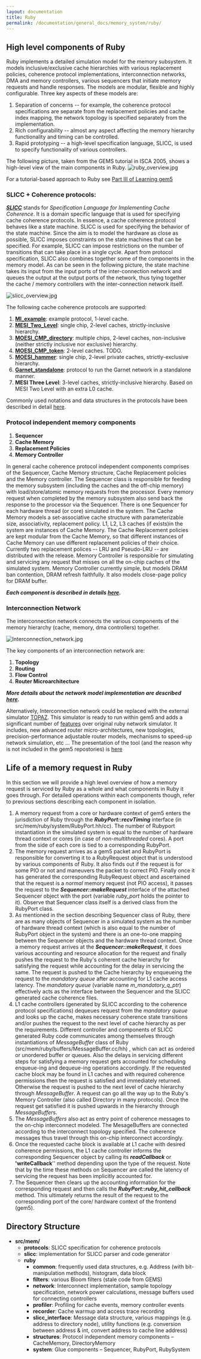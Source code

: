 ```yaml
---
layout: documentation
title: Ruby
permalink: /documentation/general_docs/memory_system/ruby/
---
```


## High level components of Ruby

Ruby implements a detailed simulation model for the memory subsystem. It
models inclusive/exclusive cache hierarchies with various replacement
policies, coherence protocol implementations, interconnection networks,
DMA and memory controllers, various sequencers that initiate memory
requests and handle responses. The models are modular, flexible and
highly configurable. Three key aspects of these models are:

1.  Separation of concerns -- for example, the coherence protocol
    specifications are separate from the replacement policies and cache
    index mapping, the network topology is specified separately from the
    implementation.
2.  Rich configurability -- almost any aspect affecting the memory
    hierarchy functionality and timing can be controlled.
3.  Rapid prototyping -- a high-level specification language, SLICC, is
    used to specify functionality of various controllers.

The following picture, taken from the GEMS tutorial in ISCA 2005, shows
a high-level view of the main components in Ruby.
![ruby_overview.jpg](/assets/img/Ruby_overview.jpg)

For a tutorial-based approach to Ruby see [Part III of Learning gem5](/documentation/learning_gem5/part3/)

### SLICC + Coherence protocols:

***[SLICC](SLICC)*** stands for *Specification Language for
Implementing Cache Coherence*. It is a domain specific language that is
used for specifying cache coherence protocols. In essence, a cache
coherence protocol behaves like a state machine. SLICC is used for
specifying the behavior of the state machine. Since the aim is to model
the hardware as close as possible, SLICC imposes constraints on the
state machines that can be specified. For example, SLICC can impose
restrictions on the number of transitions that can take place in a
single cycle. Apart from protocol specification, SLICC also combines
together some of the components in the memory model. As can be seen in
the following picture, the state machine takes its input from the input
ports of the inter-connection network and queues the output at the
output ports of the network, thus tying together the cache / memory
controllers with the inter-connection network itself.

![slicc_overview.jpg](/assets/img/Slicc_overview.jpg)

The following cache coherence protocols are supported:

1.  **[MI_example](MI_example)**: example protocol, 1-level
    cache.
2.  **[MESI_Two_Level](MESI_Two_Level)**: single chip,
    2-level caches, strictly-inclusive hierarchy.
3.  **[MOESI_CMP_directory](MOESI_CMP_directory)**:
    multiple chips, 2-level caches, non-inclusive (neither strictly
    inclusive nor exclusive) hierarchy.
4.  **[MOESI_CMP_token](MOESI_CMP_token)**: 2-level caches.
    TODO.
5.  **[MOESI_hammer](MOESI_hammer)**: single chip, 2-level
    private caches, strictly-exclusive hierarchy.
6.  **[Garnet_standalone](Garnet_standalone)**: protocol to
    run the Garnet network in a standalone manner.
7.  **MESI Three Level**: 3-level caches,
    strictly-inclusive hierarchy. Based on MESI Two Level with an extra L0 cache.

Commonly used notations and data structures in the protocols have been
described in detail [here](cache-coherence-protocols).

### Protocol independent memory components

1.  **Sequencer**
2.  **Cache Memory**
3.  **Replacement Policies**
4.  **Memory Controller**

In general cache coherence protocol independent components comprises of
the Sequencer, Cache Memory structure, Cache Replacement policies and
the Memory controller. The Sequencer class is responsible for feeding
the memory subsystem (including the caches and the off-chip memory) with
load/store/atomic memory requests from the processor. Every memory
request when completed by the memory subsystem also send back the
response to the processor via the Sequencer. There is one Sequencer for
each hardware thread (or core) simulated in the system. The Cache Memory
models a set-associative cache structure with parameterizable size,
associativity, replacement policy. L1, L2, L3 caches (if exists)in the
system are instances of Cache Memory. The Cache Replacement policies are
kept modular from the Cache Memory, so that different instances of Cache
Memory can use different replacement policies of their choice. Currently
two replacement polices -- LRU and Pseudo-LRU -- are distributed with
the release. Memory Controller is responsible for simulating and
servicing any request that misses on all the on-chip caches of the
simulated system. Memory Controller currently simple, but models DRAM
ban contention, DRAM refresh faithfully. It also models close-page
policy for DRAM buffer.

***Each component is described in details
[here](Coherence-Protocol-Independent_Memory_Components).***

### Interconnection Network

The interconnection network connects the various components of the
memory hierarchy (cache, memory, dma controllers) together.

![Interconnection_network.jpg](/assets/img/Interconnection_network.jpg
"Interconnection_network.jpg")

The key components of an interconnection network are:

1.  **Topology**
2.  **Routing**
3.  **Flow Control**
4.  **Router Microarchitecture**

***More details about the network model implementation are described
[here](Interconnection_Network).***

Alternatively, Interconnection network could be replaced with the
external simulator [TOPAZ](http://www.atc.unican.es/topaz/). This
simulator is ready to run within gem5 and adds a significant number of
[features](https://sites.google.com/site/atcgalerna/home-1/publications/files/NOCS-2012_Topaz.pdf?attredirects=0)
over original ruby network simulator. It includes, new advanced router
micro-architectures, new topologies, precision-performance adjustable
router models, mechanisms to speed-up network simulation, etc ... The
presentation of the tool (and the reason why is not included in the gem5
repostories) is
[here](http://thread.gmane.org/gmane.comp.emulators.m5.users/9651)

## Life of a memory request in Ruby

In this section we will provide a high level overview of how a memory
request is serviced by Ruby as a whole and what components in Ruby it
goes through. For detailed operations within each components though,
refer to previous sections describing each component in isolation.

1.  A memory request from a core or hardware context of gem5 enters the
    jurisdiction of Ruby through the ***RubyPort::recvTiming***
    interface (in src/mem/ruby/system/RubyPort.hh/cc). The number of
    Rubyport instantiation in the simulated system is equal to the
    number of hardware thread context or cores (in case of
    *non-multithreaded* cores). A port from the side of each core is
    tied to a corresponding RubyPort.
2.  The memory request arrives as a gem5 packet and RubyPort is
    responsible for converting it to a RubyRequest object that is
    understood by various components of Ruby. It also finds out if the
    request is for some PIO or not and maneuvers the packet to correct
    PIO. Finally once it has generated the corresponding RubyRequest
    object and ascertained that the request is a *normal* memory request
    (not PIO access), it passes the request to the
    ***Sequencer::makeRequest*** interface of the attached Sequencer
    object with the port (variable *ruby_port* holds the pointer to
    it). Observe that Sequencer class itself is a derived class from the
    RubyPort class.
3.  As mentioned in the section describing Sequencer class of Ruby,
    there are as many objects of Sequencer in a simulated system as the
    number of hardware thread context (which is also equal to the number
    of RubyPort object in the system) and there is an one-to-one mapping
    between the Sequencer objects and the hardware thread context. Once
    a memory request arrives at the ***Sequencer::makeRequest***, it
    does various accounting and resource allocation for the request and
    finally pushes the request to the Ruby's coherent cache hierarchy
    for satisfying the request while accounting for the delay in
    servicing the same. The request is pushed to the Cache hierarchy by
    enqueueing the request to the *mandatory queue* after accounting for
    L1 cache access latency. The *mandatory queue* (variable name
    *m_mandatory_q_ptr*) effectively acts as the interface between
    the Sequencer and the SLICC generated cache coherence files.
4.  L1 cache controllers (generated by SLICC according to the coherence
    protocol specifications) dequeues request from the *mandatory queue*
    and looks up the cache, makes necessary coherence state transitions
    and/or pushes the request to the next level of cache hierarchy as
    per the requirements. Different controller and components of SLICC
    generated Ruby code communicates among themselves through
    instantiations of *MessageBuffer* class of Ruby
    (src/mem/ruby/buffers/MessageBuffer.cc/hh) , which can act as
    ordered or unordered buffer or queues. Also the delays in servicing
    different steps for satisfying a memory request gets accounted for
    scheduling enqueue-ing and dequeue-ing operations accordingly. If
    the requested cache block may be found in L1 caches and with
    required coherence permissions then the request is satisfied and
    immediately returned. Otherwise the request is pushed to the next
    level of cache hierarchy through *MessageBuffer*. A request can go
    all the way up to the Ruby's Memory Controller (also called
    Directory in many protocols). Once the request get satisfied it is
    pushed upwards in the hierarchy through *MessageBuffer*s.
5.  The *MessageBuffers* also act as entry point of coherence messages
    to the on-chip interconnect modeled. The MesageBuffers are connected
    according to the interconnect topology specified. The coherence
    messages thus travel through this on-chip interconnect accordingly.
6.  Once the requested cache block is available at L1 cache with desired
    coherence permissions, the L1 cache controller informs the
    corresponding Sequencer object by calling its ***readCallback*** or
    **'writeCallback**'' method depending upon the type of the request.
    Note that by the time these methods on Sequencer are called the
    latency of servicing the request has been implicitly accounted for.
7.  The Sequencer then clears up the accounting information for the
    corresponding request and then calls the
    ***RubyPort::ruby_hit_callback*** method. This ultimately returns
    the result of the request to the corresponding port of the core/
    hardware context of the frontend (gem5).

## Directory Structure

  - **src/mem/**
      - **protocols**: SLICC specification for coherence protocols
      - **slicc**: implementation for SLICC parser and code generator
      - **ruby**
          - **common**: frequently used data structures, e.g. Address
            (with bit-manipulation methods), histogram, data block
          - **filters**: various Bloom filters (stale code from GEMS)
          - **network**: Interconnect implementation, sample topology
            specification, network power calculations, message buffers
            used for connecting controllers
          - **profiler**: Profiling for cache events, memory controller
            events
          - **recorder**: Cache warmup and access trace recording
          - **slicc_interface**: Message data structure, various
            mappings (e.g. address to directory node), utility functions
            (e.g. conversion between address & int, convert address to
            cache line address)
          - **structures**: Protocol independent memory components –
            CacheMemory, DirectoryMemory
          - **system**: Glue components – Sequencer, RubyPort,
            RubySystem
